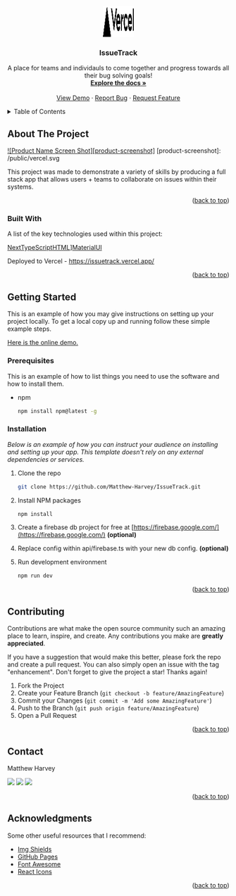 <a name="readme-top"></a>

<!-- PROJECT LOGO -->
<br />
<div align="center">
  <a href="https://issuetrack.vercel.app/">
    <img src="/public/vercel.svg" alt="Logo" width="70" height="70">
  </a>

  <h3 align="center">IssueTrack</h3>

  <p align="center">
    A place for teams and individauls to come together and progress towards all their bug solving goals!
    <br />
    <a href="https://github.com/Matthew-Harvey/IssueTrack"><strong>Explore the docs »</strong></a>
    <br />
    <br />
    <a href="https://issuetrack.vercel.app/">View Demo</a>
    ·
    <a href="https://github.com/Matthew-Harvey/IssueTrack/issues">Report Bug</a>
    ·
    <a href="https://github.com/Matthew-Harvey/IssueTrack/issues">Request Feature</a>
  </p>
</div>



<!-- TABLE OF CONTENTS -->
<details>
  <summary>Table of Contents</summary>
  <ol>
    <li>
      <a href="#about-the-project">About The Project</a>
      <ul>
        <li><a href="#built-with">Built With</a></li>
      </ul>
    </li>
    <li>
      <a href="#getting-started">Getting Started</a>
      <ul>
        <li><a href="#prerequisites">Prerequisites</a></li>
        <li><a href="#installation">Installation</a></li>
      </ul>
    </li>
    <li><a href="#contact">Contact</a></li>
    <li><a href="#acknowledgments">Acknowledgments</a></li>
  </ol>
</details>



<!-- ABOUT THE PROJECT -->
## About The Project

[![Product Name Screen Shot][product-screenshot]](https://issuetrack.vercel.app/)
[product-screenshot]: /public/vercel.svg

This project was made to demonstrate a variety of skills by producing a full stack app that allows users + teams to collaborate on issues within their systems.

<p align="right">(<a href="#readme-top">back to top</a>)</p>

### Built With

A list of the key technologies used within this project:

[Next][React][TypeScript][CSS][HTML][Node.js]][MaterialUI][Axios]

Deployed to Vercel - <a href="https://issuetrack.vercel.app/">https://issuetrack.vercel.app/</a>


[HTML]: https://img.shields.io/badge/HTML5-E34F26?style=for-the-badge&logo=html5&logoColor=white
[CSS]: https://img.shields.io/badge/CSS3-1572B6?style=for-the-badge&logo=css3&logoColor=white
[TypeScript]: https://img.shields.io/badge/TypeScript-007ACC?style=for-the-badge&logo=typescript&logoColor=white
[Node.js]: 	https://img.shields.io/badge/Node.js-43853D?style=for-the-badge&logo=node.js&logoColor=white
[MaterialUI]: https://img.shields.io/badge/Material--UI-0081CB?style=for-the-badge&logo=material-ui&logoColor=white
[Next]: https://img.shields.io/badge/next.js-000000?style=for-the-badge&logo=nextdotjs&logoColor=white
[React]: https://img.shields.io/badge/React-20232A?style=for-the-badge&logo=react&logoColor=61DAFB
[Firebase]: https://img.shields.io/badge/Firebase-039BE5?style=for-the-badge&logo=Firebase&logoColor=white
[Axios]: https://img.shields.io/badge/Axios-000000?style=for-the-badge&logo=Axios&logoColor=white

<p align="right">(<a href="#readme-top">back to top</a>)</p>

<!-- GETTING STARTED -->
## Getting Started

This is an example of how you may give instructions on setting up your project locally.
To get a local copy up and running follow these simple example steps.

<a href="https://issuetrack.vercel.app/">Here is the online demo.</a>

### Prerequisites

This is an example of how to list things you need to use the software and how to install them.
* npm
  ```sh
  npm install npm@latest -g
  ```

### Installation

_Below is an example of how you can instruct your audience on installing and setting up your app. This template doesn't rely on any external dependencies or services._


1. Clone the repo
   ```sh
   git clone https://github.com/Matthew-Harvey/IssueTrack.git
   ```

2. Install NPM packages
   ```sh
   npm install
   ```

3. Create a firebase db project for free at [https://firebase.google.com/](https://firebase.google.com/) <b>(optional)</b>

4. Replace config within api/firebase.ts with your new db config. <b>(optional)</b>

4. Run development environment
   ```sh
   npm run dev
   ```

<p align="right">(<a href="#readme-top">back to top</a>)</p>

<!-- CONTRIBUTING -->
## Contributing

Contributions are what make the open source community such an amazing place to learn, inspire, and create. Any contributions you make are **greatly appreciated**.

If you have a suggestion that would make this better, please fork the repo and create a pull request. You can also simply open an issue with the tag "enhancement".
Don't forget to give the project a star! Thanks again!

1. Fork the Project
2. Create your Feature Branch (`git checkout -b feature/AmazingFeature`)
3. Commit your Changes (`git commit -m 'Add some AmazingFeature'`)
4. Push to the Branch (`git push origin feature/AmazingFeature`)
5. Open a Pull Request

<p align="right">(<a href="#readme-top">back to top</a>)</p>

<!-- CONTACT -->
## Contact

Matthew Harvey

<a href="mailto:matthewtlharvey@gmail.com" target="_blank"><img src="https://img.shields.io/badge/Gmail-D14836?style=for-the-badge&logo=gmail&logoColor=white"></a>
<a href="https://www.linkedin.com/in/m-harvey/" target="_blank"><img src="https://img.shields.io/badge/LinkedIn-0077B5?style=for-the-badge&logo=linkedin&logoColor=white"></a>
<a href="https://mharvey.netlify.app" target="_blank"><img src="https://img.shields.io/badge/Portfolio-0A0A0A?style=for-the-badge&logo=dev.to&logoColor=white"></a> 

<p align="right">(<a href="#readme-top">back to top</a>)</p>

<!-- ACKNOWLEDGMENTS -->
## Acknowledgments

Some other useful resources that I recommend:

* [Img Shields](https://shields.io)
* [GitHub Pages](https://pages.github.com)
* [Font Awesome](https://fontawesome.com)
* [React Icons](https://react-icons.github.io/react-icons/search)

<p align="right">(<a href="#readme-top">back to top</a>)</p>
